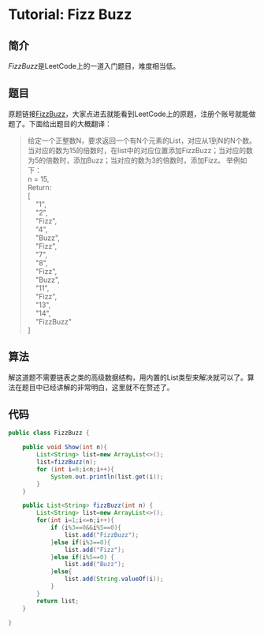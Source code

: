 # Tutorial: Fizz Buzz
## 简介
*FizzBuzz*是LeetCode上的一道入门题目，难度相当低。
## 题目
原题链接[FizzBuzz](https://leetcode.com/problems/fizz-buzz/)，大家点进去就能看到LeetCode上的原题，注册个账号就能做题了。下面给出题目的大概翻译：
>给定一个正整数N，要求返回一个有N个元素的List<String>，对应从1到N的N个数。当对应的数为15的倍数时，在list中的对应位置添加FizzBuzz；当对应的数为5的倍数时，添加Buzz；当对应的数为3的倍数时，添加Fizz。
举例如下：<br>
n = 15,<br>
Return:<br>
[<br>
    &nbsp;&nbsp;&nbsp;&nbsp;"1",<br>
    &nbsp;&nbsp;&nbsp;&nbsp;"2",<br>
    &nbsp;&nbsp;&nbsp;&nbsp;"Fizz",<br>
    &nbsp;&nbsp;&nbsp;&nbsp;"4",<br>
    &nbsp;&nbsp;&nbsp;&nbsp;"Buzz",<br>
    &nbsp;&nbsp;&nbsp;&nbsp;"Fizz",<br>
    &nbsp;&nbsp;&nbsp;&nbsp;"7",<br>
    &nbsp;&nbsp;&nbsp;&nbsp;"8",<br>
    &nbsp;&nbsp;&nbsp;&nbsp;"Fizz",<br>
    &nbsp;&nbsp;&nbsp;&nbsp;"Buzz",<br>
    &nbsp;&nbsp;&nbsp;&nbsp;"11",<br>
    &nbsp;&nbsp;&nbsp;&nbsp;"Fizz",<br>
    &nbsp;&nbsp;&nbsp;&nbsp;"13",<br>
    &nbsp;&nbsp;&nbsp;&nbsp;"14",<br>
    &nbsp;&nbsp;&nbsp;&nbsp;"FizzBuzz"<br>
]
## 算法
解这道题不需要链表之类的高级数据结构，用内置的List类型来解决就可以了。算法在题目中已经讲解的非常明白，这里就不在赘述了。
## 代码
```Java
public class FizzBuzz {

    public void Show(int n){
        List<String> list=new ArrayList<>();
        list=fizzBuzz(n);
        for (int i=0;i<n;i++){
            System.out.println(list.get(i));
        }
    }

    public List<String> fizzBuzz(int n) {
        List<String> list=new ArrayList<>();
        for(int i=1;i<=n;i++){
            if (i%3==0&&i%5==0){
                list.add("FizzBuzz");
            }else if(i%3==0){
                list.add("Fizz");
            }else if(i%5==0) {
                list.add("Buzz");
            }else{
                list.add(String.valueOf(i));
            }
        }
        return list;
    }

}
```